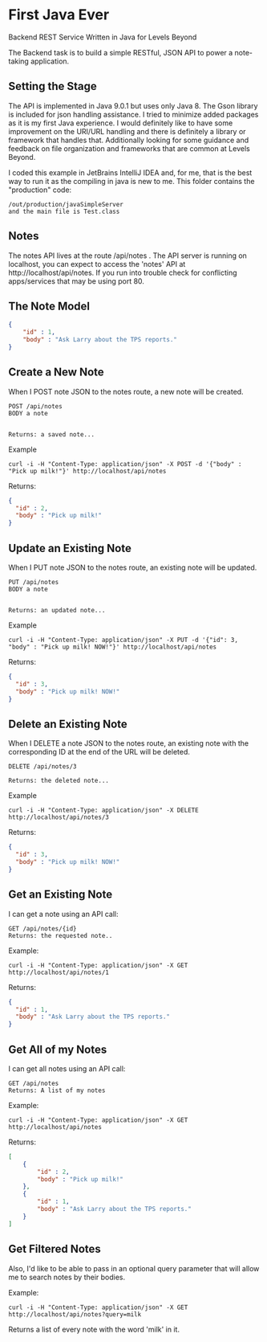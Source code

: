 # First Java Ever
Backend REST Service Written in Java for Levels Beyond

The Backend task is to build a simple RESTful, JSON API to power a note-taking application.
## Setting the Stage
The API is implemented in Java 9.0.1 but uses only Java 8. The Gson library is included for json handling assistance. I tried
to minimize added packages as it is my first Java experience. I would definitely like to have some 
improvement on the URI/URL handling and there is definitely a library or framework that handles that.
Additionally looking for some guidance and feedback on file organization and frameworks that are common
at Levels Beyond.

I coded this example in JetBrains IntelliJ IDEA and, for me, that is the best way to run it as the 
compiling in java is new to me. This folder contains the "production" code:
```
/out/production/javaSimpleServer
and the main file is Test.class
```

## Notes
The notes API lives at the route /api/notes . The API server is running on localhost, you can
expect to access the 'notes' API at http://localhost/api/notes. If you run into trouble check for
conflicting apps/services that may be using port 80.

## The Note Model
```json
{
    "id" : 1,
    "body" : "Ask Larry about the TPS reports."
}
```
## Create a New Note
When I POST note JSON to the notes route, a new note will be created.
```
POST /api/notes
BODY a note


Returns: a saved note...
```

Example
```
curl -i -H "Content-Type: application/json" -X POST -d '{"body" : "Pick up milk!"}' http://localhost/api/notes
```
Returns:
```json
{
  "id" : 2,
  "body" : "Pick up milk!"
}
```
## Update an Existing Note
When I PUT note JSON to the notes route, an existing note will be updated.
```
PUT /api/notes
BODY a note


Returns: an updated note...
```

Example
```
curl -i -H "Content-Type: application/json" -X PUT -d '{"id": 3, "body" : "Pick up milk! NOW!"}' http://localhost/api/notes
```
Returns:
```json
{
  "id" : 3,
  "body" : "Pick up milk! NOW!"
}
```
## Delete an Existing Note
When I DELETE a note JSON to the notes route, an existing note with the corresponding ID
 at the end of the URL will be deleted.
```
DELETE /api/notes/3

Returns: the deleted note...
```

Example
```
curl -i -H "Content-Type: application/json" -X DELETE http://localhost/api/notes/3
```
Returns:
```json
{
  "id" : 3,
  "body" : "Pick up milk! NOW!"
}
```

## Get an Existing Note
I can get a note using an API call:
```
GET /api/notes/{id}
Returns: the requested note..
```
Example:
```
curl -i -H "Content-Type: application/json" -X GET http://localhost/api/notes/1
```
Returns:
```json
{
  "id" : 1,
  "body" : "Ask Larry about the TPS reports."
}
```

## Get All of my Notes
I can get all notes using an API call:
```
GET /api/notes
Returns: A list of my notes
```

Example:
```
curl -i -H "Content-Type: application/json" -X GET http://localhost/api/notes
```
Returns:
```json
[
    {
        "id" : 2,
        "body" : "Pick up milk!"
    },
    {
        "id" : 1,
        "body" : "Ask Larry about the TPS reports."
    }
]
```

## Get Filtered Notes
Also, I'd like to be able to pass in an optional query parameter that will allow me to search notes by their
bodies.

Example:
```
curl -i -H "Content-Type: application/json" -X GET http://localhost/api/notes?query=milk
```
Returns a list of every note with the word 'milk' in it.
